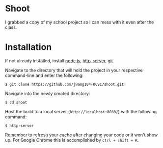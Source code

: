 # Shoot

I grabbed a copy of my school project so I can mess with it even after the class.

# Installation

If not already installed, install [node.js](https://nodejs.org/en/), [http-server](https://www.npmjs.com/package/http-server), [git](https://git-scm.com/downloads).

Navigate to the directory that will hold the project in your respective command-line and enter the following:

```
$ git clone https://github.com/jwang104-UCSC/shoot.git
```

Navigate into the newly created directory:

```
$ cd shoot
```

Host the build to a local server (`http://localhost:8080/`) with the following command:

```
$ http-server
```

Remember to refresh your cache after changing your code or it won't show up. For Google Chrome this is accomplished by `ctrl + shift + R`.